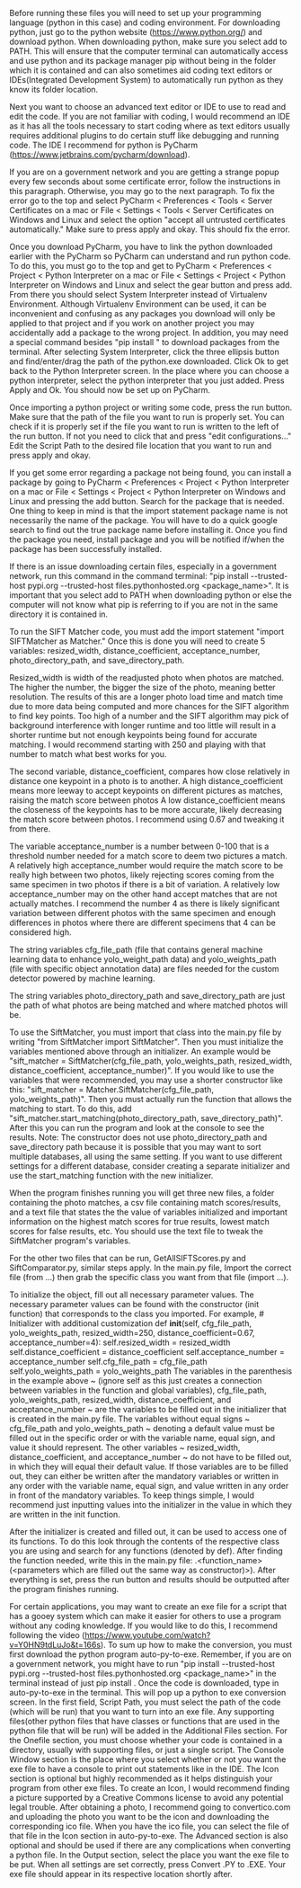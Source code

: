 Before running these files you will need to set up your programming language (python in this case) and coding environment.
For downloading python, just go to the python website (https://www.python.org/) and download python. When downloading python, 
make sure you select add to PATH. This will ensure that the computer terminal can automatically access and use python and its package
manager pip without being in the folder which it is contained and can also sometimes aid coding text editors or IDEs(Integrated Development System) 
to automatically run python as they know its folder location.

Next you want to choose an advanced text editor or IDE to use to read and edit the code. If you are not familiar with coding, I would 
recommend an IDE as it has all the tools necessary to start coding where as text editors usually requires additional plugins 
to do certain stuff like debugging and running code. The IDE I recommend for python is PyCharm (https://www.jetbrains.com/pycharm/download). 

If you are on a government network and you are getting a strange popup every few seconds about some certificate error, follow the instructions in 
this paragraph. Otherwise, you may go to the next paragraph. To fix the error go to the top and select PyCharm < Preferences < Tools < Server Certificates on 
a mac or File < Settings < Tools < Server Certificates on Windows and Linux and select the option "accept all untrusted certificates automatically." Make sure to press
apply and okay. This should fix the error.

Once you download PyCharm, you have to link the python downloaded earlier with the PyCharm so PyCharm can understand and run python code.
To do this, you must go to the top and get to PyCharm < Preferences < Project<project name> < Python Interpreter on a mac or 
File < Settings < Project<project name> < Python Interpreter on Windows and Linux and select the gear button and press add. 
From there you should select System Interpreter instead of Virtualenv Environment. Although Virtualenv Environment can be used, 
it can be inconvenient and confusing as any packages you download will only be applied to that project and if you work on 
another project you may accidentally add a package to the wrong project. In addition, you may need a special command besides "pip 
install <package name>" to download packages from the terminal. After selecting System Interpreter, click the three ellipsis button
and find/enter/drag the path of the python.exe downloaded. Click Ok to get back to the Python Interpreter screen. In the place where 
you can choose a python interpreter, select the python interpreter that you just added. Press Apply and Ok. You should now be set up 
on PyCharm.

Once importing a python project or writing some code, press the run button. Make sure that the path of the file you want to run is properly set. You can check if 
it is properly set if the file you want to run is written to the left of the run button. If not you need to click that and press "edit configurations..." Edit the Script 
Path to the desired file location that you want to run and press apply and okay. 

If you get some error regarding a package not being found, you can install a package by going to PyCharm < Preferences < Project<project name> < Python Interpreter 
on a mac or File < Settings < Project<project name> < Python Interpreter on Windows and Linux and pressing the add button. Search for the package that is needed. 
One thing to keep in mind is that the import statement package name is not necessarily the name of the package. You will have to do a quick google search to find out 
the true package name before installing it. Once you find the package you need, install package and you will be notified if/when the package has been successfully installed.

If there is an issue downloading certain files, especially in a government network, run this command in the command terminal:
"pip install --trusted-host pypi.org --trusted-host files.pythonhosted.org <package_name>". It is important that you select add to PATH when downloading
python or else the computer will not know what pip is referring to if you are not in the same directory it is contained in.

To run the SIFT Matcher code, you must add the import statement "import SIFTMatcher as Matcher." Once this is done you will need
to create 5 variables: resized_width, distance_coefficient, acceptance_number, photo_directory_path, and save_directory_path.

Resized_width is width of the readjusted photo when photos are matched. The higher the number, the bigger the size of the photo, 
meaning better resolution. The results of this are a longer photo load time and match time due to more data being computed and 
more chances for the SIFT algorithm to find key points. Too high of a number and the SIFT algorithm may pick of background interference 
with longer runtime and too little will result in a shorter runtime but not enough keypoints being found for accurate matching. 
I would recommend starting with 250 and playing with that number to match what best works for you.

The second variable, distance_coefficient, compares how close relatively in distance one keypoint in a photo is to another. 
A high distance_coefficient means more leeway to accept keypoints on different pictures as matches, raising the match score between photos
A low distance_coefficient means the closeness of the keypoints has to be more accurate, likely decreasing the match score 
between photos. I recommend using 0.67 and tweaking it from there.

The variable acceptance_number is a number between 0-100 that is a threshold number needed for a match score to deem two 
pictures a match. A relatively high acceptance_number would require the match score to be really high between two photos, likely rejecting
scores coming from the same specimen in two photos if there is a bit of variation. A relatively low acceptance_number may on the other hand 
accept matches that are not actually matches. I recommend the number 4 as there is likely significant variation between different photos with 
the same specimen and enough differences in photos where there are different specimens that 4 can be considered high.

The string variables cfg_file_path (file that contains general machine learning data to enhance yolo_weight_path data) 
and yolo_weights_path (file with specific object annotation data) are files needed for the custom detector powered by machine learning.

The string variables photo_directory_path and save_directory_path are just the path of what photos are being matched and 
where matched photos will be.

To use the SiftMatcher, you must import that class into the main.py file by writing "from SiftMatcher import SiftMatcher".
Then you must initialize the variables mentioned above through an initializer. An example would be 
"sift_matcher = SiftMatcher(cfg_file_path, yolo_weights_path, resized_width, distance_coefficient, acceptance_number)".
If you would like to use the variables that were recommended, you may use a shorter constructor like this: 
"sift_matcher = Matcher.SiftMatcher(cfg_file_path, yolo_weights_path)". Then you must actually run the function 
that allows the matching to start. To do this, add "sift_matcher.start_matching(photo_directory_path, save_directory_path)". After this you can run the program and look at 
the console to see the results. Note: The constructor does not use photo_directory_path and save_directory path because it is possible that you may want to sort multiple databases, all using the 
same setting. If you want to use different settings for a different database, consider creating a separate initializer and use the start_matching function with the new initializer.

When the program finishes running you will get three new files, a folder containing the photo matches, a csv file containing 
match scores/results, and a text file that states the the value of variables initialized and important information
on the highest match scores for true results, lowest match scores for false results, etc. You should use the text file to tweak
the SiftMatcher program's variables. 

For the other two files that can be run, GetAllSIFTScores.py and SiftComparator.py, similar steps apply. In the main.py file,
Import the correct file (from ...) then grab the specific class you want from that file (import ...). 

To initialize the object,
fill out all necessary parameter values. The necessary parameter values can be found with the constructor (init function) that corresponds to the class
you imported. For example,
    # Initializer with additional customization
    def __init__(self, cfg_file_path, yolo_weights_path, resized_width=250, distance_coefficient=0.67, acceptance_number=4):
        self.resized_width = resized_width
        self.distance_coefficient = distance_coefficient
        self.acceptance_number = acceptance_number
        self.cfg_file_path = cfg_file_path
        self.yolo_weights_path = yolo_weights_path
The variables in the parenthesis in the example above ~ (ignore self as this just creates a connection between variables in 
the function and global variables), cfg_file_path, yolo_weights_path, resized_width, distance_coefficient, and acceptance_number ~
are the variables to be filled out in the initializer that is created in the main.py file. The variables without equal signs ~
cfg_file_path and yolo_weights_path ~ denoting a default value must be filled out in the specific order or with the variable name, 
equal sign, and value it should represent. The other variables ~ resized_width, distance_coefficient, and acceptance_number ~ 
do not have to be filled out, in which they will equal their default value. If those variables are to be filled out, they can 
either be written after the mandatory variables or written in any order with the variable name, equal sign, and value written in 
any order in front of the mandatory variables. To keep things simple, I would recommend just inputting values into the initializer in the 
value in which they are written in the init function.

After the initializer is created and filled out, it can be used to access one of its functions. To do this look through the contents of 
the respective class you are using and search for any functions (denoted by def). After finding the function needed, write this in the main.py
file: <initializer>.<function_name>(<parameters which are filled out the same way as constructor)>). After everything is set, press the 
run button and results should be outputted after the program finishes running.

For certain applications, you may want to create an exe file for a script that has a gooey system which can make it easier for others to use a program without any 
coding knowledge. If you would like to do this, I recommend following the video (https://www.youtube.com/watch?v=Y0HN9tdLuJo&t=166s). To sum up how to make the conversion,
you must first download the python program auto-py-to-exe. Remember, if you are on a government network, you might have to run "pip install --trusted-host pypi.org --trusted-host files.pythonhosted.org <package_name>"
in the terminal instead of just pip install <package name>. Once the code is downloaded, type in auto-py-to-exe in the terminal. This will pop up a python to exe conversion screen. In the first field, Script Path, you must select
the path of the code (which will be run) that you want to turn into an exe file. Any supporting files(other python files that have classes or functions that are used in the python file that will be run) will be added in the
Additional Files section. For the Onefile section, you must choose whether your code is contained in a directory, usually with supporting files, or just a single script. The Console Window section is the place where you
select whether or not you want the exe file to have a console to print out statements like in the IDE. The Icon section is optional but highly recommended as it helps distinguish your program from other exe files. To create 
an Icon, I would recommend finding a picture supported by a Creative Commons license to avoid any potential legal trouble. After obtaining a photo, I recommend going to convertico.com and uploading the photo you want to be 
the icon and downloading the corresponding ico file. When you have the ico file, you can select the file of that file in the Icon section in auto-py-to-exe. The Advanced section is also optional and should be used if there are any 
complications when converting a python file. In the Output section, select the place you want the exe file to be put. When all settings are set correctly, press Convert .PY to .EXE. Your exe file should appear in its respective 
location shortly after.





